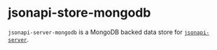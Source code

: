 # jsonapi-store-mongodb

`jsonapi-server-mongodb` is a MongoDB backed data store for [`jsonapi-server`](https://github.com/holidayextras/jsonapi-server).
